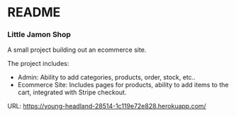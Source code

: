 # README

### Little Jamon Shop

A small project building out an ecommerce site.

The project includes:

- Admin: Ability to add categories, products, order, stock, etc..
- Ecommerce Site: Includes pages for products, ability to add items to the cart, integrated with Stripe checkout.

URL: https://young-headland-28514-1c119e72e828.herokuapp.com/
